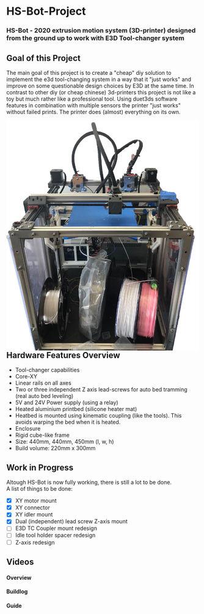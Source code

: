 # HS-Bot-Project
### HS-Bot - 2020 extrusion motion system (3D-printer) designed from the ground up to work with E3D Tool-changer system


## Goal of this Project
The main goal of this project is to create a "cheap" diy solution to implement the e3d tool-changing system in a way that it "just works" and improve on some questionable design choices by E3D at the same time.
In contrast to other diy (or cheap chinese)  3d-printers this project is not like a toy but much rather like a professional tool. 
Using duet3ds software features in combination with multiple sensors the printer "just works" without failed prints. The printer does (almost) everything on its own.

<img align="right" src="https://github.com/shirnschall/HS-Bot-Project/blob/main/images/example.png?raw=true" height="600">

## Hardware Features Overview
- Tool-changer capabilities
- Core-XY
- Linear rails on all axes
- Two or three independent Z axis lead-screws for auto bed tramming (real auto bed leveling)
- 5V and 24V Power supply (using a relay)
- Heated aluminium printbed (silicone heater mat)
- Heatbed is mounted using kinematic coupling (like the tools). This avoids warping the bed when it is heated.
- Enclosure
- Rigid cube-like frame
- Size: 440mm, 440mm, 450mm (l, w, h)
- Build volume: 220mm x 300mm


## Work in Progress
Altough HS-Bot is now fully working, there is still a lot to be done.    
A list of things to be done:
- [x] XY motor mount
- [x] XY connector
- [x] XY idler mount
- [x] Dual (independent) lead screw Z-axis mount
- [ ] E3D TC Coupler mount redesign
- [ ] Idle tool holder spacer redesign
- [ ] Z-axis redesign

## Videos

#### Overview

#### Buildlog

#### Guide

